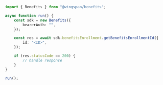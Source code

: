 <!-- Start SDK Example Usage [usage] -->
```typescript
import { Benefits } from "@wingspan/benefits";

async function run() {
    const sdk = new Benefits({
        bearerAuth: "",
    });

    const res = await sdk.benefitsEnrollment.getBenefitsEnrollmentId({
        id: "<ID>",
    });

    if (res.statusCode == 200) {
        // handle response
    }
}

run();

```
<!-- End SDK Example Usage [usage] -->